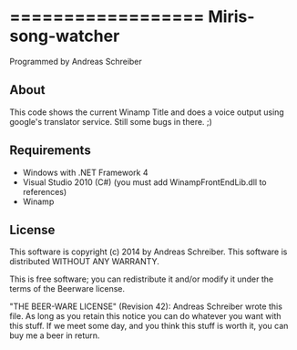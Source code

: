 ==================
Miris-song-watcher
==================

Programmed by Andreas Schreiber

About
-----
This code shows the current Winamp Title and does a voice output using google's translator service.
Still some bugs in there. ;)

Requirements
------------
- Windows with .NET Framework 4
- Visual Studio 2010 (C#) (you must add WinampFrontEndLib.dll to references)
- Winamp

License
-------
This software is copyright (c) 2014 by Andreas Schreiber.
This software is distributed WITHOUT ANY WARRANTY.
 
This is free software; you can redistribute it and/or modify it under
the terms of the Beerware license.
 
"THE BEER-WARE LICENSE" (Revision 42):
Andreas Schreiber wrote this file. As long as you retain this notice you
can do whatever you want with this stuff. If we meet some day, and you think
this stuff is worth it, you can buy me a beer in return.
